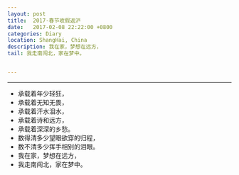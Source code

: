 ```yaml
---
layout: post
title:  2017-春节收假返沪
date:   2017-02-08 22:22:00 +0800
categories: Diary
location: ShangHai, China
description: 我在家，梦想在远方，
tail: 我走南闯北，家在梦中。


---
```

---




+ 承载着年少轻狂，
+ 承载着无知无畏，
+ 承载着汗水泪水，
+ 承载着诗和远方，
+ 承载着深深的乡愁。
+ 数得清多少望眼欲穿的归程，
+ 数不清多少挥手相别的泪眼。
+ 我在家，梦想在远方，
+ 我走南闯北，家在梦中。